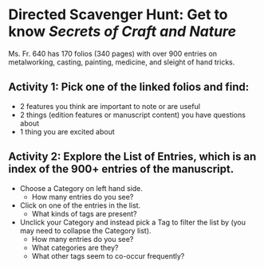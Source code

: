 # Directed Scavenger Hunt: Get to know *Secrets of Craft and Nature*

Ms. Fr. 640 has 170 folios (340 pages) with over 900 entries on metalworking, casting, painting, medicine, and sleight of hand tricks.

## Activity 1: Pick one of the linked folios and find:
- 2 features you think are important to note or are useful
- 2 things (edition features or manuscript content) you have questions about
- 1 thing you are excited about


## Activity 2: Explore the List of Entries, which is an index of the 900+ entries of the manuscript.

- Choose a Category on left hand side. 
     - How many entries do you see?
- Click on one of the entries in the list. 
     - What kinds of tags are present?
- Unclick your Category and instead pick a Tag to filter the list by (you may need to collapse the Category list). 
     - How many entries do you see? 
     - What categories are they?
     - What other tags seem to co-occur frequently?
